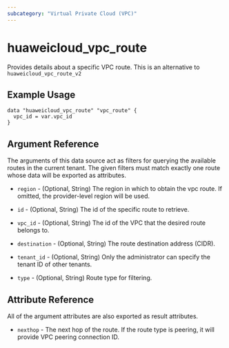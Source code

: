```yaml
---
subcategory: "Virtual Private Cloud (VPC)"
---
```


# huaweicloud\_vpc\_route

Provides details about a specific VPC route.
This is an alternative to `huaweicloud_vpc_route_v2`

## Example Usage

```hcl
data "huaweicloud_vpc_route" "vpc_route" {
  vpc_id = var.vpc_id
}
```

## Argument Reference

The arguments of this data source act as filters for querying the available
routes in the current tenant. The given filters must match exactly one
route whose data will be exported as attributes.

* `region` - (Optional, String) The region in which to obtain the vpc route. If omitted, the provider-level region will be used.

* `id` - (Optional, String) The id of the specific route to retrieve.

* `vpc_id` - (Optional, String) The id of the VPC that the desired route belongs to.

* `destination` - (Optional, String) The route destination address (CIDR).

* `tenant_id` - (Optional, String) Only the administrator can specify the tenant ID of other tenants.

* `type` - (Optional, String) Route type for filtering.

## Attribute Reference

All of the argument attributes are also exported as
result attributes.

* `nexthop` - The next hop of the route. If the route type is peering, it will provide VPC peering connection ID.
